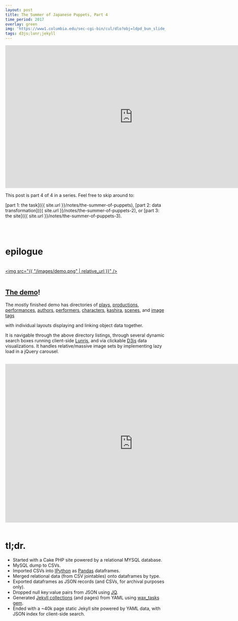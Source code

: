 ```yaml
---
layout: post
title: The Summer of Japanese Puppets, Part 4
time_period: 2017
overlay: green
img: 'https://www1.columbia.edu/sec-cgi-bin/cul/dlo?obj=ldpd_bun_slide_024_1_0427_0621&size=medium'
tags: d3js;lunr;jekyll
---
```

<iframe height="450" width="800" src="https://www.youtube.com/embed/ZaI8fN4176k" frameborder="0" allowfullscreen></iframe>

This post is part 4 of 4 in a series. Feel free to skip around to:

[part 1: the task]({{ site.url }}/notes/the-summer-of-puppets),
[part 2: data transformation]({{ site.url }}/notes/the-summer-of-puppets-2), or
[part 3: the site]({{ site.url }}/notes/the-summer-of-puppets-3).

<br><br>

# epilogue

<br><a href="https://bunraku.cul.columbia.edu/"><img src="{{ "/images/demo.png" | relative_url }}" /></a><br><br>

## [The demo](https://bunraku.cul.columbia.edu/)!

The mostly finished demo has directories of
[plays](https://bunraku.cul.columbia.edu/plays/),
[productions](https://bunraku.cul.columbia.edu/productions/),
[performances](https://bunraku.cul.columbia.edu/performances/),
[authors](https://bunraku.cul.columbia.edu/authors/),
[performers](https://bunraku.cul.columbia.edu/performers/),
[characters](https://bunraku.cul.columbia.edu/characters/),
[kashira](https://bunraku.cul.columbia.edu/kashira/),
[scenes](https://bunraku.cul.columbia.edu/scenes/2671/), and
[image tags](https://bunraku.cul.columbia.edu/tags/)

with individual layouts displaying and linking object data together.

It is navigable through the above directory listings, through several dynamic search boxes running client-side [Lunrjs](https://lunrjs.com/), and via clickable [D3js](https://d3js.org/) data visualizations. It handles relative/massive image sets by implementing lazy load in a jQuery carousel.


<br>
<iframe width="800" height="500" src="https://jsfiddle.net/marii_/zkdzy0qq/2/embedded/result,js/" allowfullscreen="allowfullscreen" frameborder="0" ></iframe>
<br><br>

# tl;dr.

- Started with a Cake PHP site powered by a relational MYSQL database.
- MySQL dump to CSVs.
- Imported CSVs into [IPython](https://ipython.org/) as [Pandas](https://pandas.pydata.org/) dataframes.
- Merged relational data (from CSV jointables) onto dataframes by type.
- Exported dataframes as JSON records (and CSVs, for archival purposes only).
- Dropped null key:value pairs from JSON using [JQ](https://stedolan.github.io/jq/).
- Generated [Jekyll collections](https://jekyllrb.com/docs/collections/) (and pages) from YAML using [wax_tasks gem](https://github.com/mnyrop/wax_tasks).
- Ended with a ~40k page static Jekyll site powered by YAML data, with JSON index for client-side search.
